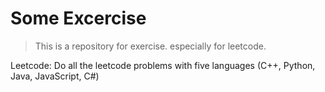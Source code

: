 # Some Excercise
> This is a repository for exercise. especially for leetcode.


Leetcode: Do all the leetcode problems with five languages (C++, Python, Java, JavaScript, C#)
